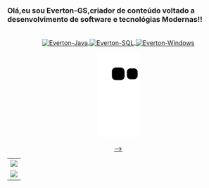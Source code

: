 ### Olá,eu sou Everton-GS,criador de conteúdo voltado a desenvolvimento de software  e tecnológias Modernas!!



<div align="center">
  <a href="https://github.com/Everton-GS">
  <table>
  
  <tr>
  <td><img height="180em" src="https://github-readme-stats.vercel.app/api?username=Everton-GS&show_icons=true&theme=dracula&include_all_commits=true&count_private=true"/></td>
  </tr>
  <tr>
  <td><img height="180em" src="https://github-readme-stats.vercel.app/api/top-langs/?username=Everton-GS&layout=compact&langs_count=7&theme=dracula"/></td>
  </tr>
</div>
   <div style="display: inline_block"><br>
   <img align="center" alt="Everton-Java" height="30" width="40" src="https://cdn.jsdelivr.net/gh/devicons/devicon/icons/java/java-original-wordmark.svg"/>
   <img align="center" alt="Everton-SQL"  height="30" width="40" src="https://cdn.jsdelivr.net/gh/devicons/devicon/icons/mysql/mysql-original-wordmark.svg"/>
   <img align="center" alt="Everton-Windows" height"30" width="40" src="https://cdn.jsdelivr.net/gh/devicons/devicon/icons/windows8/windows8-original.svg" />  
  </div>

<div> 
  
 
  ![Snake animation](https://github.com/rafaballerini/rafaballerini/blob/output/github-contribution-grid-snake.svg)
 
</div>
-->
